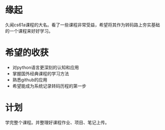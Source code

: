 # 缘起
久闻cs61a课程的大名。看了一些课程非常受益，希望将其作为转码路上夯实基础的一个课程来好好学习。

# 希望的收获
+ 对python语言更深刻的认知和应用
+ 掌握国外经典课程的学习方法
+ 熟悉github的应用
+ 希望能成为系统记录转码历程的第一步

# 计划
学完整个课程。并整理好课程作业、项目、笔记上传。